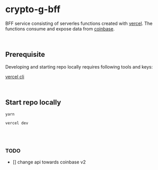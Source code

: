# crypto-g-bff

BFF service consisting of serverles functions created with [vercel](https://vercel.com/docs/serverless-functions/introduction). The functions consume and expose data from [coinbase](https://docs.pro.coinbase.com/).

<br/>

## Prerequisite

Developing and starting repo locally requires following tools and keys:

[vercel cli](https://vercel.com/cli)

<br/>

## Start repo locally

```
yarn

vercel dev
```

<br/>

<br/>

### TODO

- [] change api towards coinbase v2
